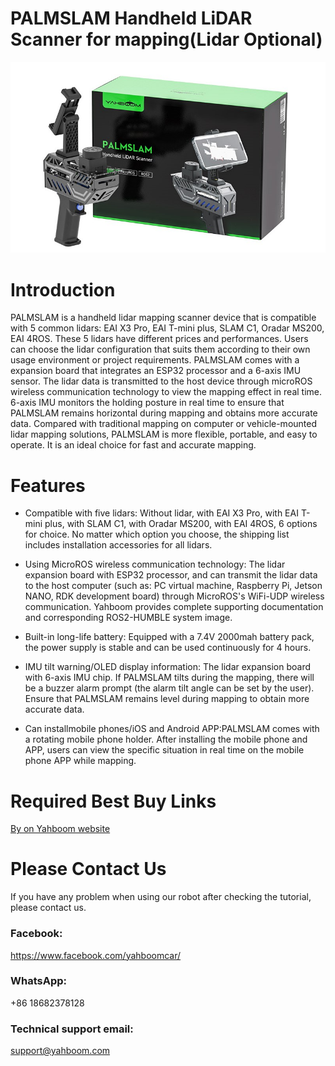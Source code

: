 # PALMSLAM Handheld LiDAR Scanner for mapping(Lidar Optional)
![](https://github.com/YahboomTechnology/PalmSlam/blob/main/PALMSLAM.jpg)
# Introduction
PALMSLAM is a handheld lidar mapping scanner device that is compatible with 5 common lidars: EAI X3 Pro, EAI T-mini plus, SLAM C1, Oradar MS200, EAI 4ROS. These 5 lidars have different prices and performances. Users can choose the lidar configuration that suits them according to their own usage environment or project requirements. PALMSLAM comes with a expansion board that integrates an ESP32 processor and a 6-axis IMU sensor. The lidar data is transmitted to the host device through microROS wireless communication technology to view the mapping effect in real time. 6-axis IMU monitors the holding posture in real time to ensure that PALMSLAM remains horizontal during mapping and obtains more accurate data. Compared with traditional mapping on computer or vehicle-mounted lidar mapping solutions, PALMSLAM is more flexible, portable, and easy to operate. It is an ideal choice for fast and accurate mapping.

# Features
* Compatible with five lidars: Without lidar, with EAI X3 Pro, with EAI T-mini plus, with SLAM C1, with Oradar MS200, with EAI 4ROS, 6 options for choice. No matter which option you choose, the shipping list includes installation accessories for all lidars.

* Using MicroROS wireless communication technology: The lidar expansion board with ESP32 processor, and can transmit the lidar data to the host computer (such as: PC virtual machine, Raspberry Pi, Jetson NANO, RDK development board) through MicroROS's WiFi-UDP wireless communication. Yahboom provides complete supporting documentation and corresponding ROS2-HUMBLE system image.

* Built-in long-life battery: Equipped with a 7.4V 2000mah battery pack, the power supply is stable and can be used continuously for 4 hours.

* IMU tilt warning/OLED display information: The lidar expansion board with 6-axis IMU chip. If PALMSLAM tilts during the mapping, there will be a buzzer alarm prompt (the alarm tilt angle can be set by the user). Ensure that PALMSLAM remains level during mapping to obtain more accurate data.

* Can installmobile phones/iOS and Android APP:PALMSLAM comes with a rotating mobile phone holder. After installing the mobile phone and APP, users can view the specific situation in real time on the mobile phone APP while mapping.

# Required Best Buy Links
[By on Yahboom website](https://category.yahboom.net/products/palmslam)

# Please Contact Us
If you have any problem when using our robot after checking the tutorial, please contact us.

### Facebook: 
https://www.facebook.com/yahboomcar/ 

### WhatsApp:
+86 18682378128

### Technical support email: 
support@yahboom.com

